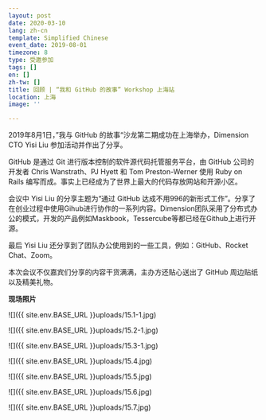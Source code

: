 ```yaml
---
layout: post
date: 2020-03-10
lang: zh-cn
template: Simplified Chinese
event_date: 2019-08-01
timezone: 8
type: 受邀参加
tags: []
en: []
zh-tw: []
title: 回顾 | “我和 GitHub 的故事” Workshop 上海站
location: 上海
image: ''

---
```

2019年8月1日，”我与 GitHub 的故事“沙龙第二期成功在上海举办，Dimension CTO Yisi Liu 参加活动并作出了分享。

GitHub 是通过 Git 进行版本控制的软件源代码托管服务平台，由 GitHub 公司的开发者 Chris Wanstrath、PJ Hyett 和 Tom Preston-Werner 使用 Ruby on Rails 编写而成。事实上已经成为了世界上最大的代码存放网站和开源小区。

会议中 Yisi Liu 的分享主题为“通过 GitHub 达成不用996的新形式工作”。分享了在创业过程中使用Gihub进行协作的一系列内容。Dimension团队采用了分布式办公的模式，开发的产品例如Maskbook，Tessercube等都已经在Github上进行开源。

最后 Yisi Liu 还分享到了团队办公使用到的一些工具，例如：GitHub、Rocket Chat、Zoom。

本次会议不仅嘉宾们分享的内容干货满满，主办方还贴心送出了 GitHub 周边贴纸以及精美礼物。

**现场照片**

![]({{ site.env.BASE_URL }}uploads/15.1-1.jpg)

![]({{ site.env.BASE_URL }}uploads/15.2-1.jpg)

![]({{ site.env.BASE_URL }}uploads/15.3-1.jpg)

![]({{ site.env.BASE_URL }}uploads/15.4.jpg)

![]({{ site.env.BASE_URL }}uploads/15.5.jpg)

![]({{ site.env.BASE_URL }}uploads/15.6.jpg)

![]({{ site.env.BASE_URL }}uploads/15.7.jpg)